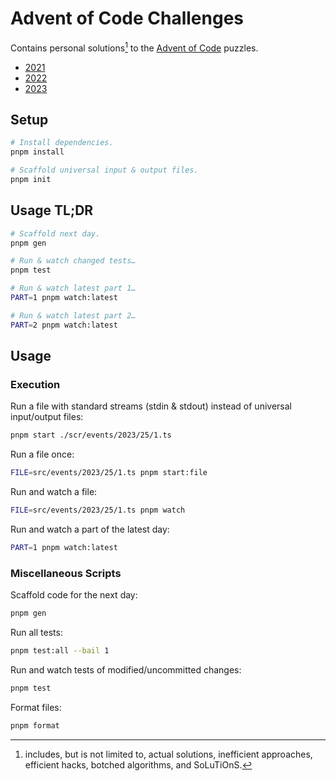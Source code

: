 # Advent of Code Challenges

Contains personal solutions[^1] to the [Advent of Code](https://adventofcode.com/) puzzles.

- [2021](https://github.com/echocrow/advent-of-code/tree/main/src/events/2021)
- [2022](https://github.com/echocrow/advent-of-code/tree/main/src/events/2022)
- [2023](https://github.com/echocrow/advent-of-code/tree/main/src/events/2023)

[^1]: includes, but is not limited to, actual solutions, inefficient approaches, efficient hacks, botched algorithms, and SoLuTiOnS.

## Setup

```sh
# Install dependencies.
pnpm install

# Scaffold universal input & output files.
pnpm init
```

## Usage TL;DR

```sh
# Scaffold next day.
pnpm gen

# Run & watch changed tests…
pnpm test

# Run & watch latest part 1…
PART=1 pnpm watch:latest

# Run & watch latest part 2…
PART=2 pnpm watch:latest
```

## Usage

### Execution

Run a file with standard streams (stdin & stdout) instead of universal input/output files:

```sh
pnpm start ./scr/events/2023/25/1.ts
```

Run a file once:

```sh
FILE=src/events/2023/25/1.ts pnpm start:file
```

Run and watch a file:

```sh
FILE=src/events/2023/25/1.ts pnpm watch
```

Run and watch a part of the latest day:

```sh
PART=1 pnpm watch:latest
```

### Miscellaneous Scripts

Scaffold code for the next day:

```sh
pnpm gen
```

Run all tests:

```sh
pnpm test:all --bail 1
```

Run and watch tests of modified/uncommitted changes:

```sh
pnpm test
```

Format files:

```sh
pnpm format
```
